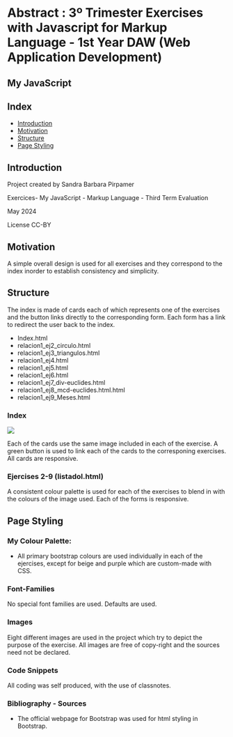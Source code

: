 <h1>Abstract : 3º Trimester Exercises with Javascript for Markup Language - 1st Year DAW (Web Application Development)</h1>
<h2>My JavaScript</h2>
<h2>Index</h2>
<ul>
  <li><a href="#introduction">Introduction</a></li>
  <li><a href="#motivation">Motivation</a></li>
  <li><a href="#structure">Structure</a></li>
  <li><a href="#pagestyle">Page Styling</a></li>
</ul>

<h2 id="introduction">Introduction</h2>
<p>Project created by Sandra Barbara Pirpamer</p>
<p>Exercices- My JavaScript - Markup Language - Third Term Evaluation</p>
<p>May 2024</p>
<p> License CC-BY</p>

<h2 id="motivation">Motivation</h2>
<p>A simple overall design is used for all exercises and they correspond to the index inorder to establish consistency and simplicity.</p>
 
<h2 id="structure">Structure</h2>
<p>The index is made of cards each of which represents one of the exercises and the button links directly to the corresponding form. Each form has a link to redirect the user back to the index.</p>
<ul>
  <li>Index.html</li>  
  <li>relacion1_ej2_circulo.html</li>
  <li>relacion1_ej3_triangulos.html</li>
  <li>relacion1_ej4.html</li>
  <li>relacion1_ej5.html</li>
  <li>relacion1_ej6.html</li>
  <li>relacion1_ej7_div-euclides.html</li>
  <li>relacion1_ej8_mcd-euclides.html.html</li>
  <li>relacion1_ej9_Meses.html</li>
</ul>

<h3>Index</h3>
<img src="readme image/">
<p>Each of the cards use the same image included in each of the exercise. A green button is used to link each of the cards to the corresponing exercises. All cards are responsive.</p>
<h3>Ejercises 2-9 (listadol.html)</h3>
<p>A consistent colour palette is used for each of the exercises to blend in with the colours of the image used. Each of the forms is responsive.</p>
<p></p>
 
<p></p>
<h2 id="pagestyle">Page Styling</h2>
<h3>My Colour Palette:</h3>
<ul>
  <li>All primary bootstrap colours are used individually in each of the ejercises, except for beige and purple which are custom-made with CSS. </li> 
</ul>

<p></p>
<h3>Font-Families</h3>
<p>No special font families are used. Defaults are used.</p>


<h3>Images</h3>
<p>Eight different images are used in the project which try to depict the purpose of the exercise. All images are free of copy-right and the sources need not be declared.
<p></p>

<h3>Code Snippets</h3>
<p>All coding was self produced, with the use of classnotes.</p> 

<p></p>

<h3>Bibliography - Sources</h3>
<ul>
  <li>The official webpage for Bootstrap was used for html styling in Bootstrap.</li>
</ul>
